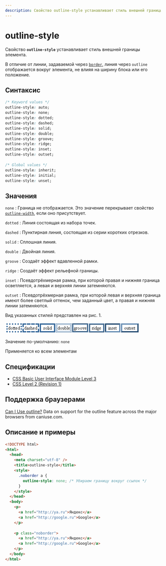 ```yaml
---
description: Свойство outline-style устанавливает стиль внешней границы элемента
---
```


# outline-style

Свойство **`outline-style`** устанавливает стиль внешней границы элемента.

В отличие от линии, задаваемой через [`border`](border.md), линия через `outline` отображается вокруг элемента, не влияя на ширину блока или его положение.

## Синтаксис

```css
/* Keyword values */
outline-style: auto;
outline-style: none;
outline-style: dotted;
outline-style: dashed;
outline-style: solid;
outline-style: double;
outline-style: groove;
outline-style: ridge;
outline-style: inset;
outline-style: outset;

/* Global values */
outline-style: inherit;
outline-style: initial;
outline-style: unset;
```

## Значения

`none`
: Граница не отображается. Это значение перекрывает свойство [`outline-width`](outline-width.md), если оно присутствует.

`dotted`
: Линия состоящая из набора точек.

`dashed`
: Пунктирная линия, состоящая из серии коротких отрезков.

`solid`
: Сплошная линия.

`double`
: Двойная линия.

`groove`
: Создаёт эффект вдавленной рамки.

`ridge`
: Создаёт эффект рельефной границы.

`inset`
: Псевдотрёхмерная рамка, при которой правая и нижняя граница осветляется, а левая и верхняя линии затемняются.

`outset`
: Псевдотрёхмерная рамка, при которой левая и верхняя граница имеют более светлый оттенок, чем заданный цвет, а правая и нижняя линии затемняются.

Вид указанных стилей представлен на рис. 1.

![Рис. 1. Вид границы с разным значением стилей](border_style_10.png)

Значение по-умолчанию: `none`

Применяется ко всем элементам

## Спецификации

- [CSS Basic User Interface Module Level 3](http://dev.w3.org/csswg/css3-ui/#outline-style)
- [CSS Level 2 (Revision 1)](http://www.w3.org/TR/CSS2/ui.html#propdef-outline-style)

## Поддержка браузерами

<p class="ciu_embed" data-feature="outline" data-periods="future_1,current,past_1,past_2">
  <a href="http://caniuse.com/#feat=outline">Can I Use outline?</a> Data on support for the outline feature across the major browsers from caniuse.com.
</p>

## Описание и примеры

```html
<!DOCTYPE html>
<html>
  <head>
    <meta charset="utf-8" />
    <title>outline-style</title>
    <style>
      .noborder a {
        outline-style: none; /* Убираем границу вокруг ссылок */
      }
    </style>
  </head>
  <body>
    <p>
      <a href="http://ya.ru">Яндекс</a>
      <a href="http://google.ru">Google</a>
    </p>

    <p class="noborder">
      <a href="http://ya.ru">Яндекс</a>
      <a href="http://google.ru">Google</a>
    </p>
  </body>
</html>
```
